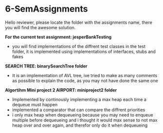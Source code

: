 # 6-SemAssignments
Hello reviewer, please locate the folder with the assignments name, there you will find the awesome solution.

**For the current test assignment: jesperBankTesting** 
- you will find implementations of the diffrent test classes in the test folder, it is implemented using implementations of interfaces, stubs and fakes


**SEARCH TREE: binarySearchTree folder**
- It is an implementation of AVL tree, ive tried to make as many comments as possible to explain the code, as you may not have done the same one

**Algortihm Mini project 2 AIRPORT: miniproject2 folder**
- Implemented by continously implementing a max heap each time a dequeue must happen
- implemented a comparator that can compare the diffrent priorities
- i only max heap when dequeueing because you may need to enqueue multiple before dequeueing and i thought it would max sense to not max heap over and over again, and therefor only do it when dequeueing
